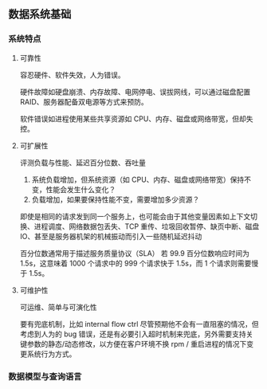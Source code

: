 ## 数据系统基础

### 系统特点

1. 可靠性

    容忍硬件、软件失效，人为错误。

    硬件故障如硬盘崩溃、内存故障、电网停电、误拔网线，可以通过磁盘配置 RAID、服务器配备双电源等方式来预防。

    软件错误如进程使用某些共享资源如 CPU、内存、磁盘或网络带宽，但却失控。

2. 可扩展性

    评测负载与性能、延迟百分位数、吞吐量

    1. 系统负载增加，但系统资源（如 CPU、内存、磁盘或网络带宽）保持不变，性能会发生什么变化？
    2. 负载增加，如果要保持性能不变，需要增加多少资源？

    即使是相同的请求发到同一个服务上，也可能会由于其他变量因素如上下文切换、进程调度、网络数据包丢失、TCP 重传、垃圾回收暂停、缺页中断、磁盘 IO、甚至是服务器机架的机械振动而引入一些随机延迟抖动

    百分位数通常用于描述服务质量协议（SLA） 若 99.9 百分位数响应时间为 1.5s，这意味着 1000 个请求中的 999 个请求快于 1.5s，而 1 个请求则需要慢于 1.5s。

3. 可维护性

    可运维、简单与可演化性

    要有兜底机制，比如 internal flow ctrl 尽管预期他不会有一直阻塞的情况，但考虑到人为的 bug 错误，还是有必要引入超时机制来兜底，另外需要支持关键参数的静态/动态修改，以方便在客户环境不换 rpm / 重启进程的情况下变更系统行为方式。

### 数据模型与查询语言